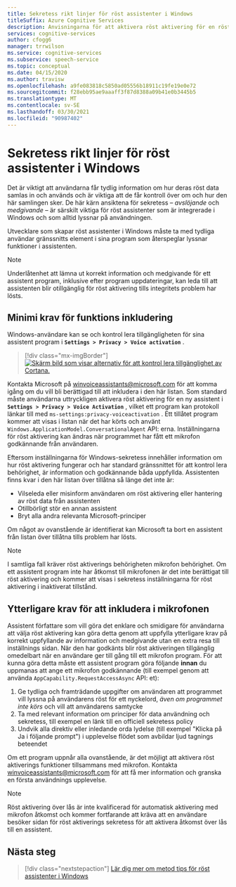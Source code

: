 ```yaml
---
title: Sekretess rikt linjer för röst assistenter i Windows
titleSuffix: Azure Cognitive Services
description: Anvisningarna för att aktivera röst aktivering för en röst agent som standard.
services: cognitive-services
author: cfogg6
manager: trrwilson
ms.service: cognitive-services
ms.subservice: speech-service
ms.topic: conceptual
ms.date: 04/15/2020
ms.author: travisw
ms.openlocfilehash: a9fe083818c5850ad05556b18911c19fe19e0e72
ms.sourcegitcommit: f28ebb95ae9aaaff3f87d8388a09b41e0b3445b5
ms.translationtype: MT
ms.contentlocale: sv-SE
ms.lasthandoff: 03/30/2021
ms.locfileid: "90987402"
---
```

# <a name="privacy-guidelines-for-voice-assistants-on-windows"></a>Sekretess rikt linjer för röst assistenter i Windows

Det är viktigt att användarna får tydlig information om hur deras röst data samlas in och används och är viktiga att de får kontroll över om och hur den här samlingen sker. De här kärn ansiktena för sekretess – *avslöjande* och *medgivande* – är särskilt viktiga för röst assistenter som är integrerade i Windows och som alltid lyssnar på användningen.

Utvecklare som skapar röst assistenter i Windows måste ta med tydliga användar gränssnitts element i sina program som återspeglar lyssnar funktioner i assistenten.

> [!NOTE]
> Underlåtenhet att lämna ut korrekt information och medgivande för ett assistent program, inklusive efter program uppdateringar, kan leda till att assistenten blir otillgänglig för röst aktivering tills integritets problem har lösts.

## <a name="minimum-requirements-for-feature-inclusion"></a>Minimi krav för funktions inkludering

Windows-användare kan se och kontrol lera tillgängligheten för sina assistent program i **`Settings > Privacy > Voice activation`** .

 > [!div class="mx-imgBorder"]
 > [![Skärm bild som visar alternativ för att kontrol lera tillgänglighet av Cortana. ](media/voice-assistants/windows_voice_assistant/privacy-app-listing.png "En sekretess inställnings post för Windows Voice Activation för ett assistent program")](media/voice-assistants/windows_voice_assistant/privacy-app-listing.png#lightbox)

Kontakta Microsoft på winvoiceassistants@microsoft.com för att komma igång om du vill bli berättigad till att inkludera i den här listan. Som standard måste användarna uttryckligen aktivera röst aktivering för en ny assistent i **`Settings > Privacy > Voice Activation`** , vilket ett program kan protokoll länkar till med `ms-settings:privacy-voiceactivation` . Ett tillåtet program kommer att visas i listan när det har körts och använt `Windows.ApplicationModel.ConversationalAgent` API: erna. Inställningarna för röst aktivering kan ändras när programmet har fått ett mikrofon godkännande från användaren.

Eftersom inställningarna för Windows-sekretess innehåller information om hur röst aktivering fungerar och har standard gränssnittet för att kontrol lera behörighet, är information och godkännande båda uppfyllda. Assistenten finns kvar i den här listan över tillåtna så länge det inte är:

* Vilseleda eller misinform användaren om röst aktivering eller hantering av röst data från assistenten
* Otillbörligt stör en annan assistent
* Bryt alla andra relevanta Microsoft-principer

Om något av ovanstående är identifierat kan Microsoft ta bort en assistent från listan över tillåtna tills problem har lösts.

> [!NOTE]
> I samtliga fall kräver röst aktiverings behörigheten mikrofon behörighet. Om ett assistent program inte har åtkomst till mikrofonen är det inte berättigat till röst aktivering och kommer att visas i sekretess inställningarna för röst aktivering i inaktiverat tillstånd.

## <a name="additional-requirements-for-inclusion-in-microphone-consent"></a>Ytterligare krav för att inkludera i mikrofonen

Assistent författare som vill göra det enklare och smidigare för användarna att välja röst aktivering kan göra detta genom att uppfylla ytterligare krav på korrekt uppfyllande av information och medgivande utan en extra resa till inställnings sidan. När den har godkänts blir röst aktiveringen tillgänglig omedelbart när en användare ger till gång till ett mikrofon program. För att kunna göra detta måste ett assistent program göra följande **innan** du uppmanas att ange ett mikrofon godkännande (till exempel genom att använda `AppCapability.RequestAccessAsync` API: et):

1. Ge tydliga och framträdande uppgifter om användaren att programmet vill lyssna på användarens röst för ett nyckelord, *även om programmet inte körs* och vill att användarens samtycke
1. Ta med relevant information om principer för data användning och sekretess, till exempel en länk till en officiell sekretess policy
1. Undvik alla direktiv eller inledande orda lydelse (till exempel "Klicka på Ja i följande prompt") i upplevelse flödet som avbildar ljud tagnings beteendet

Om ett program uppnår alla ovanstående, är det möjligt att aktivera röst aktiverings funktioner tillsammans med mikrofon. Kontakta winvoiceassistants@microsoft.com för att få mer information och granska en första användnings upplevelse.

> [!NOTE]
> Röst aktivering över lås är inte kvalificerad för automatisk aktivering med mikrofon åtkomst och kommer fortfarande att kräva att en användare besöker sidan för röst aktiverings sekretess för att aktivera åtkomst över lås till en assistent.

## <a name="next-steps"></a>Nästa steg

> [!div class="nextstepaction"]
> [Lär dig mer om metod tips för röst assistenter i Windows](windows-voice-assistants-best-practices.md)